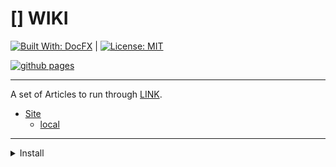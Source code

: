 # [] WIKI

[![Built With: DocFX](https://img.shields.io/badge/Built_With-DocFX-yellowgreen.svg)](https://dotnet.github.io/docfx/)
|
[![License: MIT](https://img.shields.io/badge/License-MIT-lightgrey.svg)](https://opensource.org/licenses/MIT)

[![github pages](https://github.com/alex-hedley/aws-wiki/actions/workflows/build-site.yml/badge.svg)](https://github.com/alex-hedley/[]-wiki/actions/workflows/build-site.yml)

---

A set of Articles to run through [LINK](link).

- [Site](https://alex-hedley.github.io/[]-wiki)
  - [local](http://localhost:8080)

---

<details>
<summary>Install</summary>

Init:
`docfx init -q`

`mono /Users/alexhedley/Documents/APPS/docfx/docfx.exe init -q`

Build:
`docfx docfx.json`

Serve:
`docfx serve _site`

`mono /Users/alexhedley/Documents/APPS/docfx/docfx.exe serve _site`

`docfx docfx.json --serve`

`mono /Users/alexhedley/Documents/APPS/docfx/docfx.exe docfx.json --serve`

---

Get the path to *docfx* and run with *mono*:

`mono /Users/alexhedley/Documents/APPS/docfx/docfx.exe docfx.json --serve`
</details>
